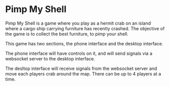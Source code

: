 # Pimp My Shell

Pimp My Shell is a game where you play as a hermit crab on an island where a cargo ship carrying furniture has recently crashed. The objective of the game is to collect the best furniture, to pimp your shell.

This game has two sections, the phone interface and the desktop interface.

The phone interface will have controls on it, and will send signals via a websocket server to the desktop interface.

The desltop interface will receive signals from the websocket server and move each players crab around the map. There can be up to 4 players at a time.

